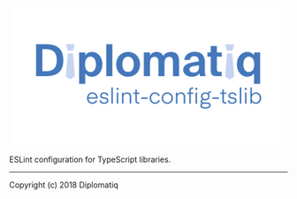 <p align="center">
  <img src="logo.png" width="500px">
</p>

ESLint configuration for TypeScript libraries.

---

Copyright (c) 2018 Diplomatiq
